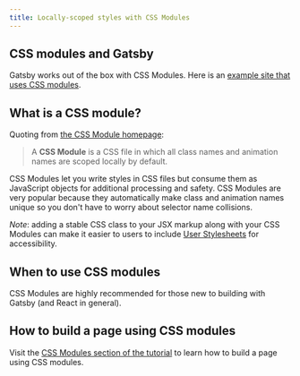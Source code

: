 ```yaml
---
title: Locally-scoped styles with CSS Modules
---
```


## CSS modules and Gatsby

Gatsby works out of the box with CSS Modules. Here is an [example site that uses CSS modules](https://github.com/gatsbyjs/gatsby/tree/master/examples/using-css-modules).

## What is a CSS module?

Quoting from
[the CSS Module homepage](https://github.com/css-modules/css-modules):

> A **CSS Module** is a CSS file in which all class names and animation names
> are scoped locally by default.

CSS Modules let you write styles in CSS files but consume them as JavaScript objects for additional processing and safety. CSS Modules are very popular because they automatically make class and animation names unique so you don't have to worry about selector name collisions.

_Note_: adding a stable CSS class to your JSX markup along with your CSS Modules can make it easier to users to include [User Stylesheets](https://www.viget.com/articles/inline-styles-user-style-sheets-and-accessibility/) for accessibility.

## When to use CSS modules

CSS Modules are highly recommended for those new to building with Gatsby (and
React in general).

## How to build a page using CSS modules

Visit the [CSS Modules section of the tutorial](/tutorial/part-two/#css-modules) to learn how to build a page using CSS modules.
